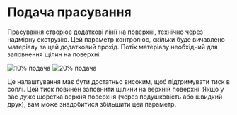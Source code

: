 Подача прасування
====

Прасування створює додаткові лінії на поверхні, технічно через надмірну екструзію. Цей параметр контролює, скільки буде вичавлено матеріалу за цей додатковий прохід. Потік матеріалу необхідний для заповнення щілин на поверхні.

![10% подача](../images/ironing_enabled_enabled.png)
![20% подача](../images/ironing_flow.png)

Це налаштування має бути достатньо високим, щоб підтримувати тиск в соплі. Цей тиск повинен заповнити щілини на верхній поверхні. Якщо у вас дуже шорстка верхня поверхня (через подушковість або швидкий друк), вам може знадобитися збільшити цей параметр.
